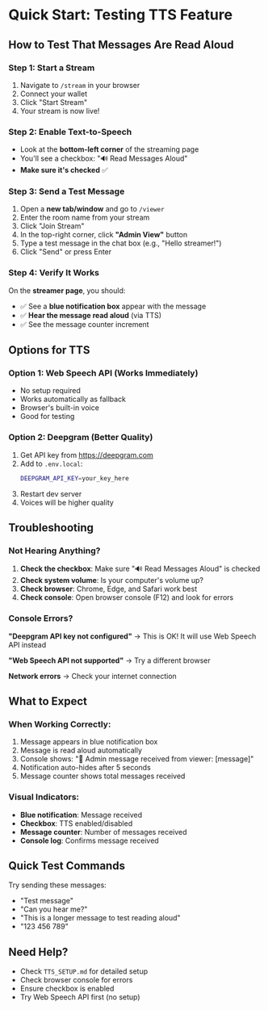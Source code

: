 # Quick Start: Testing TTS Feature

## How to Test That Messages Are Read Aloud

### Step 1: Start a Stream

1. Navigate to `/stream` in your browser
2. Connect your wallet
3. Click "Start Stream"
4. Your stream is now live!

### Step 2: Enable Text-to-Speech

- Look at the **bottom-left corner** of the streaming page
- You'll see a checkbox: "🔊 Read Messages Aloud"
- **Make sure it's checked** ✅

### Step 3: Send a Test Message

1. Open a **new tab/window** and go to `/viewer`
2. Enter the room name from your stream
3. Click "Join Stream"
4. In the top-right corner, click **"Admin View"** button
5. Type a test message in the chat box (e.g., "Hello streamer!")
6. Click "Send" or press Enter

### Step 4: Verify It Works

On the **streamer page**, you should:

- ✅ See a **blue notification box** appear with the message
- ✅ **Hear the message read aloud** (via TTS)
- ✅ See the message counter increment

## Options for TTS

### Option 1: Web Speech API (Works Immediately)

- No setup required
- Works automatically as fallback
- Browser's built-in voice
- Good for testing

### Option 2: Deepgram (Better Quality)

1. Get API key from https://deepgram.com
2. Add to `.env.local`:
   ```bash
   DEEPGRAM_API_KEY=your_key_here
   ```
3. Restart dev server
4. Voices will be higher quality

## Troubleshooting

### Not Hearing Anything?

1. **Check the checkbox**: Make sure "🔊 Read Messages Aloud" is checked
2. **Check system volume**: Is your computer's volume up?
3. **Check browser**: Chrome, Edge, and Safari work best
4. **Check console**: Open browser console (F12) and look for errors

### Console Errors?

**"Deepgram API key not configured"** → This is OK! It will use Web Speech API instead

**"Web Speech API not supported"** → Try a different browser

**Network errors** → Check your internet connection

## What to Expect

### When Working Correctly:

1. Message appears in blue notification box
2. Message is read aloud automatically
3. Console shows: "📨 Admin message received from viewer: [message]"
4. Notification auto-hides after 5 seconds
5. Message counter shows total messages received

### Visual Indicators:

- **Blue notification**: Message received
- **Checkbox**: TTS enabled/disabled
- **Message counter**: Number of messages received
- **Console log**: Confirms message received

## Quick Test Commands

Try sending these messages:

- "Test message"
- "Can you hear me?"
- "This is a longer message to test reading aloud"
- "123 456 789"

## Need Help?

- Check `TTS_SETUP.md` for detailed setup
- Check browser console for errors
- Ensure checkbox is enabled
- Try Web Speech API first (no setup)
